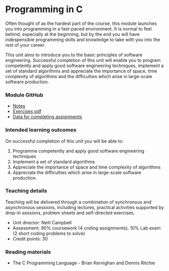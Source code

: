 # Programming in C

Often thought of as the hardest part of the course, this module launches you into programming in a fast-paced environment. It is normal to feel behind, especially at the beginning, but by the end you will have indespensible programming skills and knowledge to take with you into the rest of your career.

This unit aims to introduce you to the basic principles of software engineering. Successful completion of this unit will enable you to program competently and apply good software engineering techniques, implement a set of standard algorithms and appreciate the importance of space, time complexity of algorithms and the difficulties which arise in large-scale software production.

### Module GitHub  
- [Notes](https://github.com/csnwc/Notes)
- [Exercises pdf](https://github.com/csnwc/Exercises-In-C/blob/main/exercisesInC.pdf)
- [Data for completing assignments](https://github.com/csnwc/Data)

### Intended learning outcomes  
On successful completion of this unit you will be able to:

1. Programme competently and apply good software engineering techniques
2. Implement a set of standard algorithms
3. Appreciate the importance of space and time complexity of algorithms
4. Appreciate the difficulties which arise in large-scale software production.

### Teaching details
Teaching will be delivered through a combination of synchronous and asynchronous sessions, including lectures, practical activities supported by drop-in sessions, problem sheets and self-directed exercises.

- Unit director: Neill Campbell 
- Assessment: 90% coursework (4 coding assignments), 10% Lab exam (2 short coding problems to solve)
- Credit points: 30

### Reading materials  
- The C Programming Language - Brian Kernighan and Dennis Ritchie
